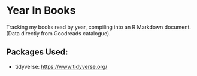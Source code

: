 # Year In Books
Tracking my books read by year, compiling into an R Markdown document. (Data directly from Goodreads catalogue).

## Packages Used:
* tidyverse: https://www.tidyverse.org/
